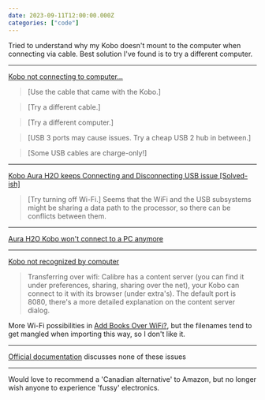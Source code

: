 ```yaml
---
date: 2023-09-11T12:00:00.000Z
categories: ["code"]
---
```

Tried to understand why my Kobo doesn't mount to the computer when connecting via cable. Best solution I've found is to try a different computer.

---

[Kobo not connecting to computer...](https://www.reddit.com/r/kobo/comments/mkb6lh/kobo_not_connecting_to_computer/)

> [Use the cable that came with the Kobo.]  

> [Try a different cable.]  

> [Try a different computer.]  

> [USB 3 ports may cause issues. Try a cheap USB 2 hub in between.]  

> [Some USB cables are charge-only!]

---

[Kobo Aura H2O keeps Connecting and Disconnecting USB issue [Solved-ish]](https://www.reddit.com/r/kobo/comments/om1xci/kobo_aura_h2o_keeps_connecting_and_disconnecting/)

> [Try turning off Wi-Fi.] Seems that the WiFi and the USB subsystems might be sharing a data path to the processor, so there can be conflicts between them.  

---

[Aura H2O Kobo won't connect to a PC anymore](https://www.mobileread.com/forums/showthread.php?s=3cfefe531d93be8fa3d577fae8ac0ef9&t=289265&page=2)

---

[Kobo not recognized by computer](https://www.reddit.com/r/kobo/comments/8cfygq/kobo_not_recognized_by_computer/)

> Transferring over wifi: Calibre has a content server (you can find it under preferences, sharing, sharing over the net), your Kobo can connect to it with its browser (under extra's). The default port is 8080, there's a more detailed explanation on the content server dialog.  

More Wi-Fi possibilities in [Add Books Over WiFi?](https://www.reddit.com/r/kobo/comments/ks5rr2/add_books_over_wifi/), but the filenames tend to get mangled when importing this way, so I don't like it.

---

[Official documentation](https://help.kobo.com/hc/en-us/articles/1500005659942-Troubleshoot-issues-connecting-your-eReader-to-your-computer-with-a-USB-cable) discusses none of these issues

---

Would love to recommend a 'Canadian alternative' to Amazon, but no longer wish anyone to experience 'fussy' electronics.
